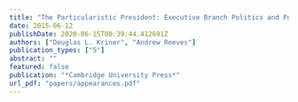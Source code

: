 ```yaml
---
title: "The Particularistic President: Executive Branch Politics and Political Inequality"
date: 2015-06-12
publishDate: 2020-06-15T00:39:44.412691Z
authors: ["Douglas L. Kriner", "Andrew Reeves"]
publication_types: ["5"]
abstract: ""
featured: false
publication: "*Cambridge University Press*"
url_pdf: "papers/appearances.pdf"
---
```


